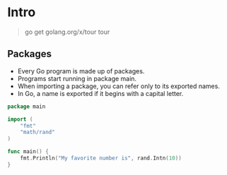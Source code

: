 # Intro

> go get golang.org/x/tour
> tour

## Packages

- Every Go program is made up of packages.
- Programs start running in package main.
- When importing a package, you can refer only to its exported names.
- In Go, a name is exported if it begins with a capital letter.

```go
package main

import (
    "fmt"
    "math/rand"
)

func main() {
    fmt.Println("My favorite number is", rand.Intn(10))
}
```
